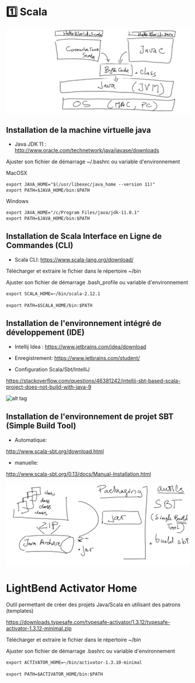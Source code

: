 # :one: Scala

![alt tag](https://github.com/CollegeBoreal/INF1042-16E/blob/master/C.Installation/HelloWorld.png)

## Installation de la machine virtuelle java

* Java JDK 11 : http://www.oracle.com/technetwork/java/javase/downloads

Ajuster son fichier de démarrage ~/.bashrc ou variable d'environnement 

MacOSX
```
export JAVA_HOME="$(/usr/libexec/java_home --version 11)"
export PATH=$JAVA_HOME/bin:$PATH
```

Windows
```
export JAVA_HOME="/c/Program Files/java/jdk-11.0.1"
export PATH=$JAVA_HOME/bin:$PATH
```


## Installation de Scala Interface en Ligne de Commandes (CLI)

* Scala CLI: https://www.scala-lang.org/download/

Télécharger et extraire le fichier dans le répertoire ~/bin

Ajuster son fichier de démarrage .bash_profile ou variable d'environnement 
```
export SCALA_HOME=~/bin/scala-2.12.1

export PATH=$SCALA_HOME/bin:$PATH
```


## Installation de l'environnement intégré de développement (IDE)

* Intellij Idea : https://www.jetbrains.com/idea/download
* Enregistrement: https://www.jetbrains.com/student/

* Configuration Scala/Sbt/IntelliJ

https://stackoverflow.com/questions/46381242/intellij-sbt-based-scala-project-does-not-build-with-java-9

![alt tag](https://i.stack.imgur.com/vcBkX.png)

## Installation de l'environnement de projet SBT (Simple Build Tool)

* Automatique:  

http://www.scala-sbt.org/download.html

* manuelle:  

http://www.scala-sbt.org/0.13/docs/Manual-Installation.html

![alt tag](https://github.com/CollegeBoreal/INF1042-16E/blob/master/C.Installation/sbt.png)

# LightBend Activator Home

  Outil permettant de créer des projets Java/Scala en utilisant des patrons (templates)

https://downloads.typesafe.com/typesafe-activator/1.3.12/typesafe-activator-1.3.12-minimal.zip

Télécharger et extraire le fichier dans le répertoire ~/bin

Ajuster son fichier de démarrage .bashrc ou variable d'environnement 
```
export ACTIVATOR_HOME=~/bin/activator-1.3.10-minimal

export PATH=$ACTIVATOR_HOME/bin:$PATH
```
